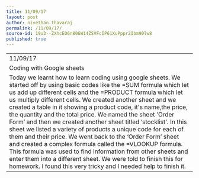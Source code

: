 ```yaml
---
title: 11/09/17
layout: post
author: nivethan.thavaraj
permalink: /11/09/17/
source-id: 19u3--ZXhcEO6n806W14ZSVFcIP61XuPppr2Ibm90lw8
published: true
---
```

<table>
  <tr>
    <td>11/09/17</td>
  </tr>
  <tr>
    <td>Coding with Google sheets
</td>
  </tr>
  <tr>
    <td>Today we learnt how to learn coding using google sheets. We started off by using basic codes like the =SUM formula which let us add up different cells and the =PRODUCT formula which let us multiply different cells. We created another sheet and we created a table in it showing a product code, it's name,the price, the quantity and the total price. We named the sheet 'Order Form’ and then we created another sheet titled ‘stocklist’. In this sheet we listed a variety of products a unique code for each of them and their price. We went back to the ‘Order Form’ sheet and created a complex formula called the =VLOOKUP formula. This formula was used to find information from other sheets and enter them into a different sheet. We were told to finish this for homework.  I found this very tricky and I needed help to finish it.

</td>
  </tr>
</table>


